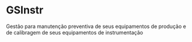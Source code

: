 # GSInstr
 Gestão para manutenção preventiva de seus equipamentos de produção e de calibragem de seus equipamentos de instrumentação
